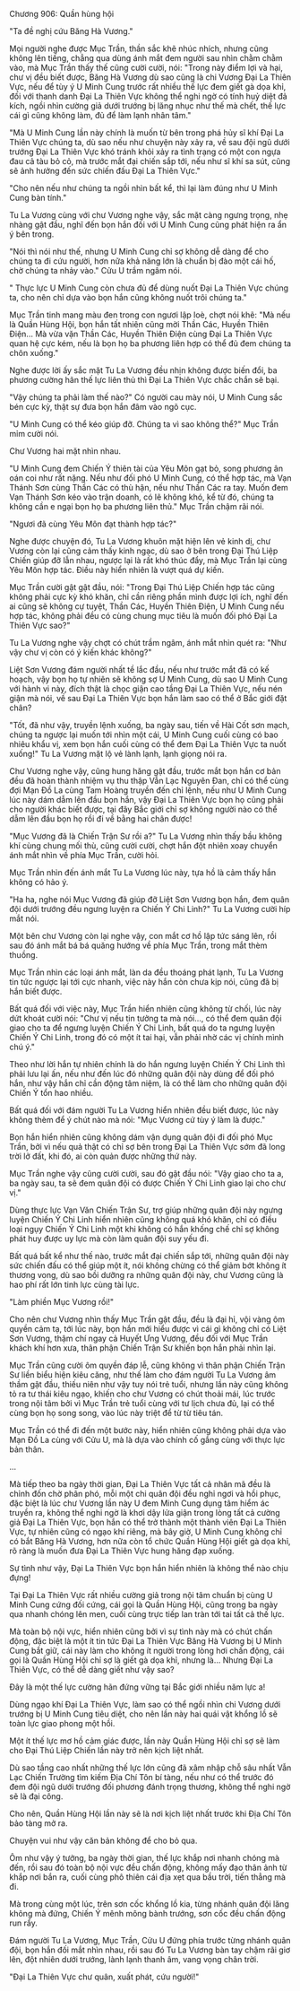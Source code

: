 




Chương 906: Quần hùng hội


"Ta đề nghị cứu Băng Hà Vương."

Mọi người nghe được Mục Trần, thần sắc khẽ nhúc nhích, nhưng cũng không lên tiếng, chẳng qua dùng ánh mắt đem người sau nhìn chằm chằm vào, mà Mục Trần thấy thế cũng cười cười, nói: "Trong này điểm lợi và hại, chư vị đều biết được, Băng Hà Vương dù sao cũng là chi Vương Đại La Thiên Vực, nếu để tùy ý U Minh Cung trước rất nhiều thế lực đem giết gà dọa khỉ, đối với thanh danh Đại La Thiên Vực không thể nghi ngờ có tính huỷ diệt đả kích, ngồi nhìn cường giả dưới trướng bị lăng nhục như thế mà chết, thế lực cái gì cũng không làm, đủ để làm lạnh nhân tâm."

"Mà U Minh Cung lần này chính là muốn từ bên trong phá hủy sĩ khí Đại La Thiên Vực chúng ta, dù sao nếu như chuyện này xảy ra, về sau đội ngũ dưới trướng Đại La Thiên Vực khó tránh khỏi xảy ra tình trạng có một con ngựa đau cả tàu bỏ cỏ, mà trước mắt đại chiến sắp tới, nếu như sĩ khí sa sút, cũng sẽ ảnh hưởng đến sức chiến đấu Đại La Thiên Vực."

"Cho nên nếu như chúng ta ngồi nhìn bất kể, thì lại làm đúng như U Minh Cung bàn tính."

Tu La Vương cùng với chư Vương nghe vậy, sắc mặt càng ngưng trọng, nhẹ nhàng gật đầu, nghĩ đến bọn hắn đối với U Minh Cung cũng phát hiện ra ẩn ý bên trong.

"Nói thì nói như thế, nhưng U Minh Cung chỉ sợ không dễ dàng để cho chúng ta đi cứu người, hơn nữa khả năng lớn là chuẩn bị đào một cái hố, chờ chúng ta nhảy vào." Cửu U trầm ngâm nói.

" Thực lực U Minh Cung còn chưa đủ để dùng nuốt Đại La Thiên Vực chúng ta, cho nên chỉ dựa vào bọn hắn cũng không nuốt trôi chúng ta."

Mục Trần tinh mang màu đen trong con ngươi lập loè, chợt nói khẽ: "Mà nếu là Quần Hùng Hội, bọn hắn tất nhiên cũng mời Thần Các, Huyền Thiên Điện... Mà vừa vặn Thần Các, Huyền Thiên Điện cùng Đại La Thiên Vực quan hệ cực kém, nếu là bọn họ ba phương liên hợp có thể đủ đem chúng ta chôn xuống."

Nghe được lời ấy sắc mặt Tu La Vương đều nhịn không được biến đổi, ba phương cường hãn thế lực liên thủ thì Đại La Thiên Vực chắc chắn sẽ bại.

"Vậy chúng ta phải làm thế nào?" Có người cau mày nói, U Minh Cung sắc bén cực kỳ, thật sự đưa bọn hắn đâm vào ngõ cục.

"U Minh Cung có thể kéo giúp đỡ. Chúng ta vì sao không thể?" Mục Trần mỉm cười nói.

Chư Vương hai mặt nhìn nhau.

"U Minh Cung đem Chiến Ý thiên tài của Yêu Môn gạt bỏ, song phương ân oán coi như rất nặng. Nếu như đối phó U Minh Cung, có thể hợp tác, mà Vạn Thánh Sơn cùng Thần Các có thù hận, nếu như Thần Các ra tay. Muốn đem Vạn Thánh Sơn kéo vào trận doanh, có lẽ không khó, kể từ đó, chúng ta không cần e ngại bọn họ ba phương liên thủ." Mục Trần chậm rãi nói.

"Ngươi đã cùng Yêu Môn đạt thành hợp tác?"

Nghe được chuyện đó, Tu La Vương khuôn mặt hiện lên vẻ kinh dị, chư Vương còn lại cũng cảm thấy kinh ngạc, dù sao ở bên trong Đại Thú Liệp Chiến giúp đỡ lẫn nhau, ngược lại là rất khó thúc đẩy, mà Mục Trần lại cùng Yêu Môn hợp tác. Điều này hiển nhiên là vượt quá dự kiến.

Mục Trần cười gật gật đầu, nói: "Trong Đại Thú Liệp Chiến hợp tác cũng không phải cực kỳ khó khăn, chỉ cần riêng phần mình được lợi ích, nghĩ đến ai cũng sẽ không cự tuyệt, Thần Các, Huyền Thiên Điện, U Minh Cung nếu hợp tác, không phải đều có cùng chung mục tiêu là muốn đối phó Đại La Thiên Vực sao?"

Tu La Vương nghe vậy chợt có chút trầm ngâm, ánh mắt nhìn quét ra: "Như vậy chư vị còn có ý kiến khác không?"

Liệt Sơn Vương đám người nhất tề lắc đầu, nếu như trước mắt đã có kế hoạch, vậy bọn họ tự nhiên sẽ không sợ U Minh Cung, dù sao U Minh Cung với hành vi này, đích thật là chọc giận cao tầng Đại La Thiên Vực, nếu nén giận mà nói, về sau Đại La Thiên Vực bọn hắn làm sao có thể ở Bắc giới đặt chân?

"Tốt, đã như vậy, truyền lệnh xuống, ba ngày sau, tiến về Hài Cốt sơn mạch, chúng ta ngược lại muốn tới nhìn một cái, U Minh Cung cuối cùng có bao nhiêu khẩu vị, xem bọn hắn cuối cùng có thể đem Đại La Thiên Vực ta nuốt xuống!" Tu La Vương mặt lộ vẻ lành lạnh, lạnh giọng nói ra.

Chư Vương nghe vậy, cũng hung hăng gật đầu, trước mắt bọn hắn cơ bản đều đã hoàn thành nhiệm vụ thu thập Vẫn Lạc Nguyên Đan, chỉ có thể cùng đợi Mạn Đồ La cùng Tam Hoàng truyền đến chỉ lệnh, nếu như U Minh Cung lúc này dám dẫm lên đầu bọn hắn, vậy Đại La Thiên Vực bọn họ cũng phải cho người khác biết được, tại đây Bắc giới chỉ sợ không người nào có thể dẫm lên đầu bọn họ rồi đi về bằng hai chân được!

"Mục Vương đã là Chiến Trận Sư rồi a?" Tu La Vương nhìn thấy bầu không khí cùng chung mối thù, cũng cười cười, chợt hắn đột nhiên xoay chuyển ánh mắt nhìn về phía Mục Trần, cười hỏi.

Mục Trần nhìn đến ánh mắt Tu La Vương lúc này, tựa hồ là cảm thấy hắn không có hảo ý.

"Ha ha, nghe nói Mục Vương đã giúp đỡ Liệt Sơn Vương bọn hắn, đem quân đội dưới trướng đều ngưng luyện ra Chiến Ý Chi Linh?" Tu La Vương cười híp mắt nói.

Một bên chư Vương còn lại nghe vậy, con mắt cơ hồ lập tức sáng lên, rồi sau đó ánh mắt bá bá quăng hướng về phía Mục Trần, trong mắt thèm thuồng.

Mục Trần nhìn các loại ánh mắt, làn da đều thoáng phát lạnh, Tu La Vương tin tức ngược lại tới cực nhanh, việc này hắn còn chưa kịp nói, cũng đã bị hắn biết được.

Bất quá đối với việc này, Mục Trần hiển nhiên cũng không từ chối, lúc này dứt khoát cười nói: "Chư vị nếu tin tưởng ta mà nói..., có thể đem quân đội giao cho ta để ngưng luyện Chiến Ý Chi Linh, bất quá do ta ngưng luyện Chiến Ý Chi Linh, trong đó có một ít tai hại, vẫn phải nhờ các vị chính mình chú ý."

Theo như lời hắn tự nhiên chính là do hắn ngưng luyện Chiến Ý Chi Linh thì phải lưu lại ấn, nếu như đến lúc đó những quân đội này dùng để đối phó hắn, như vậy hắn chỉ cần động tâm niệm, là có thể làm cho những quân đội Chiến Ý tổn hao nhiều.

Bất quá đối với đám người Tu La Vương hiển nhiên đều biết được, lúc này không thèm để ý chút nào mà nói: "Mục Vương cứ tùy ý làm là được."

Bọn hắn hiển nhiên cũng không dám vận dụng quân đội đi đối phó Mục Trần, bởi vì nếu quả thật có chỉ sợ bên trong Đại La Thiên Vực sớm đã long trời lở đất, khi đó, ai còn quản được những thứ này.

Mục Trần nghe vậy cũng cười cười, sau đó gật đầu nói: "Vậy giao cho ta a, ba ngày sau, ta sẽ đem quân đội có được Chiến Ý Chi Linh giao lại cho chư vị."

Dùng thực lực Vạn Văn Chiến Trận Sư, trợ giúp những quân đội này ngưng luyện Chiến Ý Chi Linh hiển nhiên cũng không quá khó khăn, chỉ có điều loại ngụy Chiến Ý Chi Linh một khi không có hắn khống chế chỉ sợ không phát huy được uy lực mà còn làm quân đội suy yếu đi.

Bất quá bất kể như thế nào, trước mắt đại chiến sắp tới, những quân đội này sức chiến đấu có thể giúp một ít, nói không chừng có thể giảm bớt không ít thương vong, dù sao bồi dưỡng ra những quân đội này, chư Vương cũng là hao phí rất lớn tinh lực cùng tài lực.

"Làm phiền Mục Vương rồi!"

Cho nên chư Vương nhìn thấy Mục Trần gật đầu, đều là đại hỉ, vội vàng ôm quyền cảm tạ, tới lúc này, bọn hắn mới hiểu được vì cái gì không chỉ có Liệt Sơn Vương, thậm chí ngay cả Huyết Ưng Vương, đều đối với Mục Trần khách khí hơn xưa, thân phận Chiến Trận Sư khiến bọn hắn phải nhìn lại.

Mục Trần cũng cười ôm quyền đáp lễ, cũng không vì thân phận Chiến Trận Sư liền biểu hiện kiêu căng, như thế làm cho đám người Tu La Vương âm thầm gật đầu, thiếu niên như vậy tuy nói trẻ tuổi, nhưng lần này cũng không tỏ ra tư thái kiêu ngạo, khiến cho chư Vương có chút thoải mái, lúc trước trong nội tâm bởi vì Mục Trần trẻ tuổi cùng với tư lịch chưa đủ, lại có thể cùng bọn họ song song, vào lúc này triệt để từ từ tiêu tán.

Mục Trần có thể đi đến một bước này, hiển nhiên cũng không phải dựa vào Mạn Đồ La cùng với Cửu U, mà là dựa vào chính cố gắng cùng với thực lực bản thân.

...

Mà tiếp theo ba ngày thời gian, Đại La Thiên Vực tất cả nhân mã đều là chỉnh đốn chờ phân phó, mỗi một chi quân đội đều nghỉ ngơi và hồi phục, đặc biệt là lúc chư Vương lần này U đem Minh Cung dụng tâm hiểm ác truyền ra, không thể nghi ngờ là khơi dậy lửa giận trong lòng tất cả cường giả Đại La Thiên Vực, bọn hắn có thể trở thành một thành viên Đại La Thiên Vực, tự nhiên cũng có ngạo khí riêng, mà bây giờ, U Minh Cung không chỉ có bắt Băng Hà Vương, hơn nữa còn tổ chức Quần Hùng Hội giết gà dọa khỉ, rõ ràng là muốn đưa Đại La Thiên Vực hung hăng đạp xuống.

Sự tình như vậy, Đại La Thiên Vực bọn hắn hiển nhiên là không thể nào chịu đựng!

Tại Đại La Thiên Vực rất nhiều cường giả trong nội tâm chuẩn bị cùng U Minh Cung cứng đối cứng, cái gọi là Quần Hùng Hội, cũng trong ba ngày qua nhanh chóng lên men, cuối cùng trực tiếp lan tràn tới tai tất cả thế lực.

Mà toàn bộ nội vực, hiển nhiên cũng bởi vì sự tình này mà có chút chấn động, đặc biệt là một ít tin tức Đại La Thiên Vực Băng Hà Vương bị U Minh Cung bắt giữ, cái này làm cho không ít người trong lòng hơi chấn động, cái gọi là Quần Hùng Hội chỉ sợ là giết gà dọa khỉ, nhưng là... Nhưng Đại La Thiên Vực, có thể dễ dàng giết như vậy sao?

Đây là một thế lực cường hãn đứng vững tại Bắc giới nhiều năm lực a!

Dùng ngạo khí Đại La Thiên Vực, làm sao có thể ngồi nhìn chi Vương dưới trướng bị U Minh Cung tiêu diệt, cho nên lần này hai quái vật khổng lồ sẽ toàn lực giao phong một hồi.

Một ít thế lực mơ hồ cảm giác được, lần này Quần Hùng Hội chỉ sợ sẽ làm cho Đại Thú Liệp Chiến lần này trở nên kịch liệt nhất.

Dù sao tầng cao nhất những thế lực lớn cũng đã xâm nhập chỗ sâu nhất Vẫn Lạc Chiến Trường tìm kiếm Địa Chí Tôn bí tàng, nếu như có thể trước đó đem đội ngũ dưới trướng đối phương đánh trọng thương, không thể nghi ngờ sẽ là đại công.

Cho nên, Quần Hùng Hội lần này sẽ là nơi kịch liệt nhất trước khi Địa Chí Tôn bảo tàng mở ra.

Chuyện vui như vậy căn bản không để cho bỏ qua.

Ôm như vậy ý tưởng, ba ngày thời gian, thế lực khắp nơi nhanh chóng mà đến, rồi sau đó toàn bộ nội vực đều chấn động, không mấy đạo thân ảnh từ khắp nơi bắn ra, cuối cùng phô thiên cái địa xẹt qua bầu trời, tiến thẳng mà đi.

Mà trong cùng một lúc, trên sơn cốc khổng lồ kia, từng nhánh quân đội lăng không mà đứng, Chiến Ý mênh mông bành trướng, sơn cốc đều chấn động run rẩy.

Đám người Tu La Vương, Mục Trần, Cửu U đứng phía trước từng nhánh quân đội, bọn hắn đối mắt nhìn nhau, rồi sau đó Tu La Vương bàn tay chậm rãi giơ lên, đột nhiên dưới trướng, lành lạnh thanh âm, vang vọng chân trời.

"Đại La Thiên Vực chư quân, xuất phát, cứu người!"




